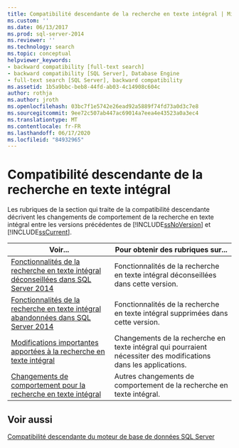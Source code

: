 ```yaml
---
title: Compatibilité descendante de la recherche en texte intégral | Microsoft Docs
ms.custom: ''
ms.date: 06/13/2017
ms.prod: sql-server-2014
ms.reviewer: ''
ms.technology: search
ms.topic: conceptual
helpviewer_keywords:
- backward compatibility [full-text search]
- backward compatibility [SQL Server], Database Engine
- full-text search [SQL Server], backward compatibility
ms.assetid: 1b5a9bbc-beb8-44fd-ab03-4c14908c604c
author: rothja
ms.author: jroth
ms.openlocfilehash: 03bc7f1e5742e26ead92a5889f74fd73a0d3c7e8
ms.sourcegitcommit: 9ee72c507ab447ac69014a7eea4e43523a0a3ec4
ms.translationtype: MT
ms.contentlocale: fr-FR
ms.lasthandoff: 06/17/2020
ms.locfileid: "84932965"
---
```

# <a name="full-text-search-backward-compatibility"></a>Compatibilité descendante de la recherche en texte intégral
  Les rubriques de la section qui traite de la compatibilité descendante décrivent les changements de comportement de la recherche en texte intégral entre les versions précédentes de [!INCLUDE[ssNoVersion](../includes/ssnoversion-md.md)] et [!INCLUDE[ssCurrent](../includes/sscurrent-md.md)].  
  
|Voir...|Pour obtenir des rubriques sur...|  
|----------|-----------------------|  
|[Fonctionnalités de la recherche en texte intégral déconseillées dans SQL Server 2014](../relational-databases/search/deprecated-full-text-search-features-in-sql-server-2016.md)|Fonctionnalités de la recherche en texte intégral déconseillées dans cette version.|  
|[Fonctionnalités de la recherche en texte intégral abandonnées dans SQL Server 2014](../../2014/database-engine/discontinued-full-text-search-features-in-sql-server-2014.md)|Fonctionnalités de la recherche en texte intégral supprimées dans cette version.|  
|[Modifications importantes apportées à la recherche en texte intégral](breaking-changes-to-full-text-search.md)|Changements de la recherche en texte intégral qui pourraient nécessiter des modifications dans les applications.|  
|[Changements de comportement pour la recherche en texte intégral](../../2014/database-engine/behavior-changes-to-full-text-search.md)|Autres changements de comportement de la recherche en texte intégral.|  
  
## <a name="see-also"></a>Voir aussi  
 [Compatibilité descendante du moteur de base de données SQL Server](sql-server-database-engine-backward-compatibility.md)  
  
  
